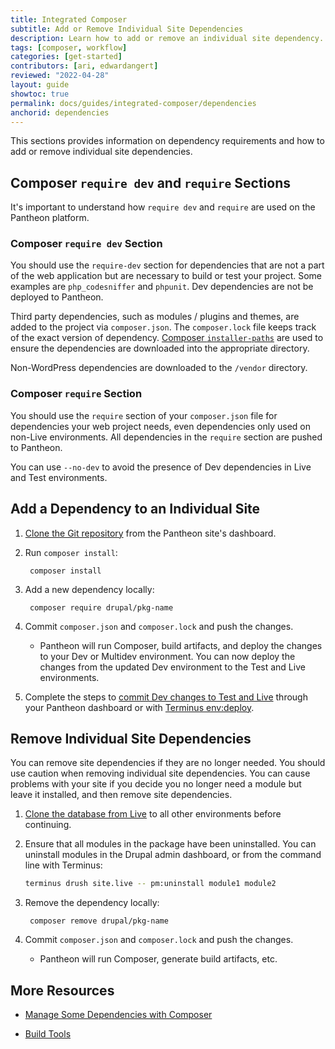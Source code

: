 ```yaml
---
title: Integrated Composer
subtitle: Add or Remove Individual Site Dependencies
description: Learn how to add or remove an individual site dependency.
tags: [composer, workflow]
categories: [get-started]
contributors: [ari, edwardangert]
reviewed: "2022-04-28"
layout: guide
showtoc: true
permalink: docs/guides/integrated-composer/dependencies
anchorid: dependencies
---
```


This sections provides information on dependency requirements and how to add or remove individual site dependencies.

## Composer `require dev` and `require` Sections

It's important to understand how `require dev` and `require` are used on the Pantheon platform.

### Composer `require dev` Section

You should use the `require-dev` section for dependencies that are not a part of the web application but are necessary to build or test your project. Some examples are `php_codesniffer` and `phpunit`. Dev dependencies are not be deployed to Pantheon.

Third party dependencies, such as modules / plugins and themes, are added to the project via `composer.json`. The `composer.lock` file keeps track of the exact version of dependency. [Composer `installer-paths`](https://getcomposer.org/doc/faqs/how-do-i-install-a-package-to-a-custom-path-for-my-framework.md#how-do-i-install-a-package-to-a-custom-path-for-my-framework-) are used to ensure the dependencies are downloaded into the appropriate directory.

Non-WordPress dependencies are downloaded to the `/vendor` directory.

### Composer `require` Section

You should use the `require` section of your `composer.json` file for dependencies your web project needs, even dependencies only used on non-Live environments. All dependencies in the `require` section are pushed to Pantheon. 

You can use  `--no-dev` to avoid the presence of Dev dependencies in Live and Test environments.

## Add a Dependency to an Individual Site

1. [Clone the Git repository](/guides/git/git-config#clone-your-site-codebase) from the Pantheon site's dashboard.

1. Run `composer install`:

   ```bash{promptUser: user}
    composer install
   ```

1. Add a new dependency locally:

   ```bash{promptUser: user}
    composer require drupal/pkg-name
   ```

1. Commit `composer.json` and `composer.lock` and push the changes.

   - Pantheon will run Composer, build artifacts, and deploy the changes to your Dev or Multidev environment. You can now deploy the changes from the updated Dev environment to the Test and Live environments.

1. Complete the steps to [commit Dev changes to Test and Live](/pantheon-workflow#combine-code-from-dev-and-content-from-live-in-test) through your Pantheon dashboard or with [Terminus env:deploy](/terminus/commands/env-deploy).


## Remove Individual Site Dependencies

You can remove site dependencies if they are no longer needed. You should use caution when removing individual site dependencies. You can cause problems with your site if you decide you no longer need a module but leave it installed, and then remove site dependencies.

1. [Clone the database from Live](/guides/quickstart/clone-live-to-dev/) to all other environments before continuing.

1. Ensure that all modules in the package have been uninstalled. You can uninstall modules in the Drupal admin dashboard, or from the command line with Terminus:

    ```bash
    terminus drush site.live -- pm:uninstall module1 module2
   ```

1. Remove the dependency locally:

   ```bash{promptUser: user}
    composer remove drupal/pkg-name
   ```

1. Commit `composer.json` and `composer.lock` and push the changes.

   - Pantheon will run Composer, generate build artifacts, etc.


## More Resources

- [Manage Some Dependencies with Composer](/guides/partial-composer)

- [Build Tools](/guides/build-tools/)